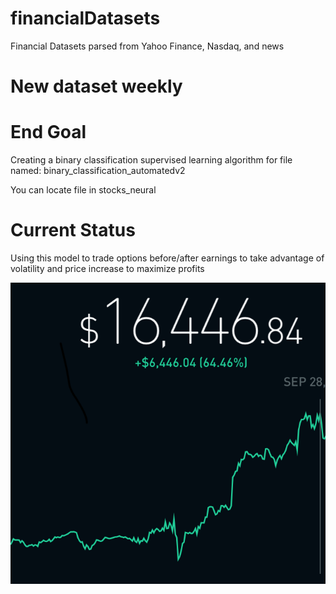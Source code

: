 # financialDatasets
Financial Datasets parsed from Yahoo Finance, Nasdaq, and news




# New dataset weekly



# End Goal

Creating a binary classification supervised learning algorithm for file named: binary_classification_automatedv2

You can locate file in stocks_neural

# Current Status

Using this model to trade options before/after earnings to take advantage of volatility and price increase to maximize profits

![RETURNS](https://github.com/danyb12/financialDatasets/blob/master/returns.png)

